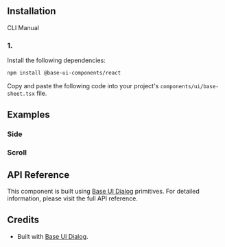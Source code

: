 ## Installation

CLI
Manual

### 1.

Install the following dependencies:

```bash
npm install @base-ui-components/react
```

Copy and paste the following code into your project's `components/ui/base-sheet.tsx` file.

## Examples

### Side

### Scroll

## API Reference

This component is built using [Base UI Dialog](https://base-ui.com/react/components/dialog) primitives. For detailed information, please visit the full API reference.

## Credits

- Built with [Base UI Dialog](https://base-ui.com/react/components/dialog).
